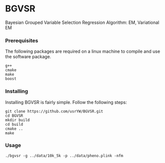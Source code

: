 # BGVSR
Bayesian Grouped Variable Selection Regression
Algorithm: EM, Variational EM 

### Prerequisites
The following packages are required on a linux machine to compile and use the software package. 
```
g++
cmake
make
boost
```
### Installing
Installing BGVSR is fairly simple. Follow the following steps:
```
git clone https://github.com/usrYW/BGVSR.git
cd BGVSR
mkdir build
cd build
cmake ..
make
```
### Usage
```
./bgvsr -g ../data/10k_5k -p ../data/pheno.plink -nfm 
```

